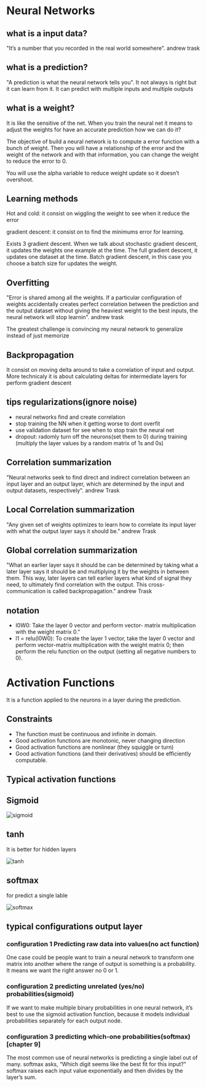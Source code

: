 # Neural Networks

## what is a input data?

"It’s a number that you recorded in the real world somewhere". andrew trask

## what is a prediction?

"A prediction is what the neural network tells you". It not always is right but it can learn from it. It can predict with multiple inputs and multiple outputs 

## what is a weight?

It is like the sensitive of the net. When you train the neural net it means to adjust the weights for have an accurate prediction how we can do it?

The objective of build a neural network is to compute a error function with a bunch of weight. Then you will have a relationship of the error and the weight of the network and with that information, you can change the weight to reduce the error to 0.

You will  use the alpha variable to reduce weight update so it doesn’t overshoot.

## Learning methods

Hot and cold: it consist on wiggling the weight to see when it reduce the error

gradient descent: it consist on to find the minimums error for learning.

Exists 3 gradient descent. When we talk about stochastic gradient descent, it updates the weights one example at the time. The full gradient descent, it updates one dataset at the time. Batch gradient descent, in this case you choose a batch size for updates the weight. 

## Overfitting

"Error is shared among all the weights. If a particular configuration of weights accidentally creates perfect correlation between the prediction and the output dataset without giving the heaviest weight to the best inputs, the neural network
will stop learnin". andrew trask

The greatest challenge is convincing my neural network to generalize instead of just memorize

## Backpropagation

It consist  on moving delta around to take a correlation of input and output. More technicaly it is about calculating deltas for intermediate layers for perform gradient descent 


## tips regularizations(ignore noise)

<ul>
    <li>neural networks find and create correlation</li>
    <li>stop training the NN when it getting worse to dont overfit</li>
    <li>
        use validation dataset for see when to stop train the neural net
    </li>
    <li>
        dropout: radomly turn off the neurons(set them to 0) during training (multiply the layer values by a random matrix of 1s and 0s)
    </li>
</ul>

## Correlation summarization

"Neural networks seek to find direct and indirect correlation between an input layer and an output layer, which are determined by the input 
and output datasets, respectively". andrew Trask

## Local Correlation summarization

"Any given set of weights optimizes to learn how to correlate its input layer with what the output layer says it should be." andrew Trask

## Global correlation summarization

"What an earlier layer says it should be can be determined by taking what a later layer says it should be and multiplying it by the weights in between them. This way, later layers can tell earlier layers what kind of signal they need, to ultimately find correlation with the output. This cross-communication is called backpropagation." andrew Trask

## notation

<ul>
    <li>
        I0W0: Take the layer 0 vector and perform vector-
        matrix multiplication with the weight matrix 0.”
    </li>
    <li>
        l1 = relu(l0W0): To create the layer 1 vector, take the layer 0 vector and perform vector-matrix multiplication with the weight matrix 0; then perform the relu function on the output (setting all negative numbers to 0).
    </li>
</ul>

# Activation Functions

It is a function applied to the neurons in a layer during the prediction.

## Constraints

<ul>
    <li>The function must be continuous and infinite in domain.</li>
    <li>Good activation functions are monotonic, never changing direction</li>
    <li>Good activation functions are nonlinear (they squiggle or turn)</li>
    <li>
        Good activation functions (and their derivatives) should be efficiently computable.
    </li>
</ul>

## Typical activation functions

## Sigmoid

![](/assets/images/sigmoid.png "sigmoid")

## tanh

It is better for hidden layers

![](/assets/images/tanh.png "tanh")

## softmax

for predict a single lable

![](/assets/images/softmax.png "softmax")

## typical configurations output layer

### configuration 1 Predicting raw data into values(no act function)

One case could be people want to train a neural network to transform one matrix into another where the range of output is something is a probability. It means we want the right answer no 0 or 1.

### configuration 2  predicting unrelated (yes/no) probabilities(sigmoid)

If we want to make multiple binary probabilities  in one neural network, it’s best to use the sigmoid activation function, because it models individual probabilities separately for each output node.

### configuration 3 predicting which-one probabilities(softmax) [chapter 9]

The most common use of neural networks is predicting a single label out of many. softmax asks, “Which digit seems like the best fit for this input?" softmax raises each input value exponentially and then
divides by the layer’s sum.



